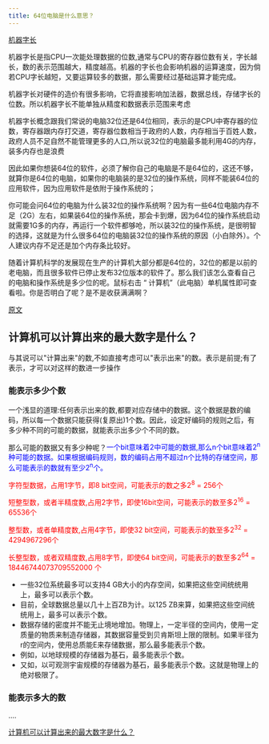 ```yaml
---
title: 64位电脑是什么意思？
---
```


<u>机器字长</u>

机器字长是指CPU一次能处理数据的位数,通常与CPU的寄存器位数有关，字长越长，数的表示范围越大，精度越高。机器的字长也会影响机器的运算速度，因为倘若CPU字长越短，又要运算较多的数据，那么需要经过基础运算才能完成。

机器字长对硬件的造价有很多影响，它将直接影响加法器，数据总线，存储字长的位数。所以机器字长不能单独从精度和数据表示范围来考虑

机器字长概念跟我们常说的电脑32位还是64位相同，表示的是CPU中寄存器的位数，寄存器跟内存打交道，寄存器位数相当于政府的人数，内存相当于百姓人数，政府人员不足自然不能管理更多的人口,所以说32位的电脑最多能利用4G的内存，装多内存也是浪费

因此如果你想装64位的软件，必须了解你自己的电脑是不是64位的，这还不够，就算你是64位的电脑，如果你的电脑装的是32位的操作系统，同样不能装64位的应用软件，因为应用软件是依附于操作系统的；

你可能会问64位的电脑为什么装32位的操作系统啊？因为有一些64位电脑内存不足（2G）左右，如果装64位的操作系统，那会卡到爆，因为64位的操作系统启动就需要1G多的内存，再运行一个软件都够呛，所以装32位的操作系统，是很明智的选择，这就是为什么很多64位的电脑装32位的操作系统的原因（小白除外）。个人建议内存不足还是加个内存条比较好。

随着计算机科学的发展现在生产的计算机大部分都是64位的，32位的都是以前的老电脑，而且很多软件已停止发布32位版本的软件了。那么我们该怎么查看自己的电脑和操作系统是多少位的呢。鼠标右击 “ 计算机”（此电脑）单机属性即可查看啦。你是否明白了呢？是不是收获满满啊？

[原文](https://zhuanlan.zhihu.com/p/113548852)

## 计算机可以计算出来的最大数字是什么？
与其说可以"计算出来"的数,不如直接考虑可以"表示出来"的数。表示是前提;有了表示，才可以对这样的数进一步操作

### 能表示多少个数
一个浅显的道理:任何表示出来的数,都要对应存储中的数据。这个数据是数的编码，所以每一个数据只能获得(复原出)1个数。因此，设定好编码的规则之后，有多少种不同的可能的数据，就能表示出多少个不同的数。

那么可能的数据又有多少种呢？<span style="color: blue">一个bit意味着2中可能的数据,那么n个bit意味着2<sup>n</sup>种可能的数据。如果根据编码规则，数的编码占用不超过n个比特的存储空间，那么可能表示的数就有至少2<sup>n</sup>个。</span>

<span style="color: red">字符型数据，占用1字节，即8 bit空间，可能表示的数之多2<sup>8</sup> = 256个</span>

<span style="color: red">短整型数，或者半精度数,占用2字节，即使16bit空间，可能表示的数至多2<sup>16</sup> = 65536个</span>

<span style="color: red">整型数，或者单精度数,占用4字节，即使32 bit空间，可能表示的数至多2<sup>32</sup> = 4294967296个</span>

<span style="color: red">长整型数，或者双精度数,占用8字节，即使64 bit空间，可能表示的数至多2<sup>64</sup> = 18446744073709552000 个</span>

- 一些32位系统最多可以支持4 GB大小的内存空间，如果把这些空间统统用上，最多可以表示个数。
- 目前，全球数据总量以几十上百ZB为计。以125 ZB来算，如果把这些空间统统用上，最多可以表示个数。
- 数据存储的密度并不能无止境地增加。物理上，一定半径的空间内，使用一定质量的物质来制造存储器，其数据容量受到贝肯斯坦上限的限制。如果半径为r的空间内，使用总质能E来存储数据，那么最多能表示个数。
- 例如，以地球规模的存储器为基石，最多能表示个数。
- 又如，以可观测宇宙规模的存储器为基石，最多能表示个数。这就是物理上的绝对极限了。

### 能表示多大的数
....

[计算机可以计算出来的最大数字是什么？](https://www.zhihu.com/question/517691992/answer/2500320493)